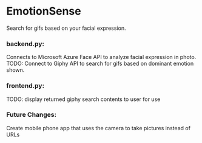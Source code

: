 # EmotionSense
Search for gifs based on your facial expression.

### backend.py: 
Connects to Microsoft Azure Face API to analyze facial expression in photo.
TODO: Connect to Giphy API to search for gifs based on dominant emotion shown.

### frontend.py:
TODO: display returned giphy search contents to user for use

### Future Changes:
Create mobile phone app that uses the camera to take pictures instead of URLs
